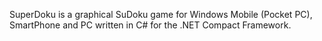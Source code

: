 SuperDoku is a graphical SuDoku game for Windows Mobile (Pocket PC), SmartPhone and PC written in C# for the .NET Compact Framework.